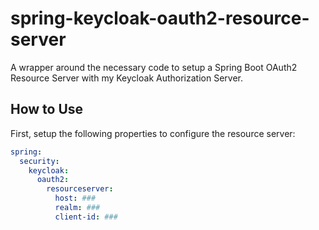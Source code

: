 # spring-keycloak-oauth2-resource-server

A wrapper around the necessary code to setup a Spring Boot OAuth2 Resource Server with my Keycloak Authorization Server.

## How to Use

First, setup the following properties to configure the resource server:

```yaml
spring:
  security:
    keycloak:
      oauth2:
        resourceserver:
          host: ###
          realm: ###
          client-id: ###
```